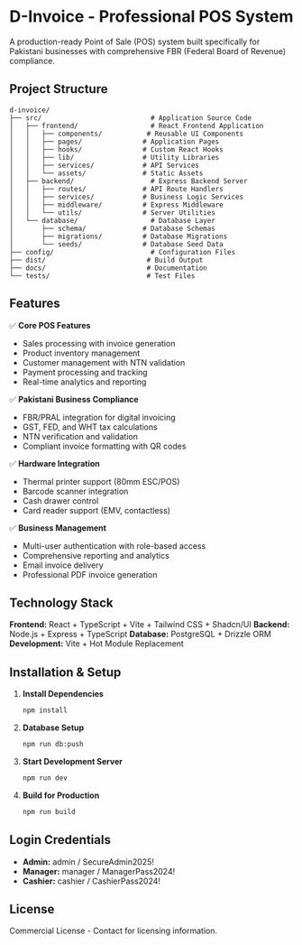 # D-Invoice - Professional POS System

A production-ready Point of Sale (POS) system built specifically for Pakistani businesses with comprehensive FBR (Federal Board of Revenue) compliance.

## Project Structure

```
d-invoice/
├── src/                           # Application Source Code
│   ├── frontend/                  # React Frontend Application
│   │   ├── components/           # Reusable UI Components
│   │   ├── pages/               # Application Pages
│   │   ├── hooks/               # Custom React Hooks
│   │   ├── lib/                 # Utility Libraries
│   │   ├── services/            # API Services
│   │   └── assets/              # Static Assets
│   ├── backend/                   # Express Backend Server
│   │   ├── routes/              # API Route Handlers
│   │   ├── services/            # Business Logic Services
│   │   ├── middleware/          # Express Middleware
│   │   └── utils/               # Server Utilities
│   └── database/                  # Database Layer
│       ├── schema/              # Database Schemas
│       ├── migrations/          # Database Migrations
│       └── seeds/               # Database Seed Data
├── config/                        # Configuration Files
├── dist/                         # Build Output
├── docs/                         # Documentation
└── tests/                        # Test Files

```

## Features

✅ **Core POS Features**
- Sales processing with invoice generation
- Product inventory management
- Customer management with NTN validation
- Payment processing and tracking
- Real-time analytics and reporting

✅ **Pakistani Business Compliance**
- FBR/PRAL integration for digital invoicing
- GST, FED, and WHT tax calculations
- NTN verification and validation
- Compliant invoice formatting with QR codes

✅ **Hardware Integration**
- Thermal printer support (80mm ESC/POS)
- Barcode scanner integration
- Cash drawer control
- Card reader support (EMV, contactless)

✅ **Business Management**
- Multi-user authentication with role-based access
- Comprehensive reporting and analytics
- Email invoice delivery
- Professional PDF invoice generation

## Technology Stack

**Frontend:** React + TypeScript + Vite + Tailwind CSS + Shadcn/UI
**Backend:** Node.js + Express + TypeScript
**Database:** PostgreSQL + Drizzle ORM
**Development:** Vite + Hot Module Replacement

## Installation & Setup

1. **Install Dependencies**
   ```bash
   npm install
   ```

2. **Database Setup**
   ```bash
   npm run db:push
   ```

3. **Start Development Server**
   ```bash
   npm run dev
   ```

4. **Build for Production**
   ```bash
   npm run build
   ```

## Login Credentials

- **Admin:** admin / SecureAdmin2025!
- **Manager:** manager / ManagerPass2024!
- **Cashier:** cashier / CashierPass2024!

## License

Commercial License - Contact for licensing information.